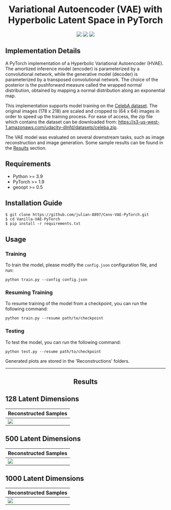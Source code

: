 <h1 align="center">
  <b>Variational Autoencoder (VAE) with Hyperbolic Latent Space in PyTorch</b><br>
</h1>

<p align="center">
      <a href="https://www.python.org/">
        <img src="https://img.shields.io/badge/Python-3.9-ff69b4.svg" /></a>
       <a href= "https://pytorch.org/">
        <img src="https://img.shields.io/badge/PyTorch-1.9-2BAF2B.svg" /></a>
       <a href= "https://github.com/julian-8897/Vanilla-VAE-PyTorch/blob/master/LICENSE.md">
        <img src="https://img.shields.io/badge/license-MIT-blue.svg" /></a>
         
</p>

## Implementation Details

A PyTorch implementation of a Hyperbolic Variational Autoencoder (HVAE). The amortized inference model (encoder) is parameterized by a convolutional network, while the generative model (decoder) is parameterized by a transposed convolutional network. The choice of the posterior is the pushforward measure called the wrapped normal distribution, obtained by mapping a normal distribution along an exponential map.

This implementation supports model training on the [CelebA dataset](http://mmlab.ie.cuhk.edu.hk/projects/CelebA.html). The original images (178 x 218) are scaled and cropped to (64 x 64) images in order to speed up the training process. For ease of access, the zip file which contains the dataset can be downloaded from: https://s3-us-west-1.amazonaws.com/udacity-dlnfd/datasets/celeba.zip.

The VAE model was evaluated on several downstream tasks, such as image reconstruction and image generation. Some sample results can be found in the [Results](https://github.com/julian-8897/Vanilla-VAE-PyTorch/blob/master/README.md#--Results) section.

## Requirements

- Python >= 3.9
- PyTorch >= 1.9
- geoopt >= 0.5

## Installation Guide

```
$ git clone https://github.com/julian-8897/Conv-VAE-PyTorch.git
$ cd Vanilla-VAE-PyTorch
$ pip install -r requirements.txt
```

## Usage

### Training

To train the model, please modify the `config.json` configuration file, and run:

```
python train.py --config config.json
```

### Resuming Training

To resume training of the model from a checkpoint, you can run the following command:

```
python train.py --resume path/to/checkpoint
```

### Testing

To test the model, you can run the following command:

```
python test.py --resume path/to/checkpoint
```

Generated plots are stored in the 'Reconstructions' folders.

---

<h2 align="center">
  <b>Results</b><br>
</h2>

## 128 Latent Dimensions

| Reconstructed Samples |
| --------------------- |
| ![][1]                |

## 500 Latent Dimensions

| Reconstructed Samples |
| --------------------- |
| ![][2]                |

## 1000 Latent Dimensions

| Reconstructed Samples |
| --------------------- |
| ![][2]                |

[1]: https://github.com/julian-8897/hyperbolic_vae/blob/master/Reconstructions/recons_epoch_20_128dims_c%3D1.png
[2]: https://github.com/julian-8897/hyperbolic_vae/blob/master/Reconstructions/recons_epoch_20_500dims_c%3D1.png
[3]: https://github.com/julian-8897/hyperbolic_vae/blob/master/Reconstructions/recons_epoch_20_1000dims_c%3D1.png
